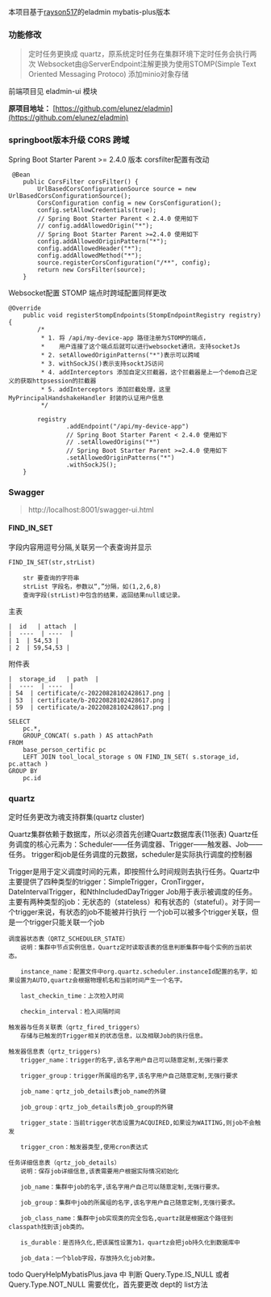 本项目基于[rayson517](https://gitee.com/rayson517/eladmin-plus)的eladmin mybatis-plus版本
### 功能修改
>定时任务更换成 quartz，原系统定时任务在集群环境下定时任务会执行两次
>Websocket由@ServerEndpoint注解更换为使用STOMP(Simple Text Oriented Messaging Protoco)
>添加minio对象存储

前端项目见 eladmin-ui 模块

**原项目地址：**  [https://github.com/elunez/eladmin](https://github.com/elunez/eladmin)
### springboot版本升级 CORS 跨域
Spring Boot Starter Parent >= 2.4.0 版本 corsfilter配置有改动
```
 @Bean
    public CorsFilter corsFilter() {
        UrlBasedCorsConfigurationSource source = new UrlBasedCorsConfigurationSource();
        CorsConfiguration config = new CorsConfiguration();
        config.setAllowCredentials(true);
        // Spring Boot Starter Parent < 2.4.0 使用如下
        // config.addAllowedOrigin("*");
        // Spring Boot Starter Parent >=2.4.0 使用如下
        config.addAllowedOriginPattern("*");
        config.addAllowedHeader("*");
        config.addAllowedMethod("*");
        source.registerCorsConfiguration("/**", config);
        return new CorsFilter(source);
    }
```
Websocket配置 STOMP 端点时跨域配置同样更改
```
@Override
	public void registerStompEndpoints(StompEndpointRegistry registry) {
		/*
		 * 1. 将 /api/my-device-app 路径注册为STOMP的端点，
		 *    用户连接了这个端点后就可以进行websocket通讯，支持socketJs
		 * 2. setAllowedOriginPatterns("*")表示可以跨域
		 * 3. withSockJS()表示支持socktJS访问
		 * 4. addInterceptors 添加自定义拦截器，这个拦截器是上一个demo自己定义的获取httpsession的拦截器
		 * 5. addInterceptors 添加拦截处理，这里MyPrincipalHandshakeHandler 封装的认证用户信息
		 */

		registry
				.addEndpoint("/api/my-device-app")
				// Spring Boot Starter Parent < 2.4.0 使用如下
				// .setAllowedOrigins("*")
				// Spring Boot Starter Parent >=2.4.0 使用如下
				.setAllowedOriginPatterns("*")
				.withSockJS();
	}
```
### Swagger
>http://localhost:8001/swagger-ui.html
#### FIND_IN_SET
字段内容用逗号分隔,关联另一个表查询并显示
```
FIND_IN_SET(str,strList)

    str 要查询的字符串
    strList 字段名，参数以“,”分隔，如(1,2,6,8)
    查询字段(strList)中包含的结果，返回结果null或记录。
```
主表
```
|  id   | attach  |
|  ----  | ----  |
| 1  | 54,53 |
| 2  | 59,54,53 |
```
附件表
```
|  storage_id   | path  |
|  ----  | ----  |
| 54  | certificate/c-20220828102428617.png |
| 53  | certificate/b-20220828102428617.png |
| 59  | certificate/a-20220828102428617.png |
```
```
SELECT
	pc.*,
	GROUP_CONCAT( s.path ) AS attachPath 
FROM
	base_person_certific pc
	LEFT JOIN tool_local_storage s ON FIND_IN_SET( s.storage_id, pc.attach ) 
GROUP BY
	pc.id
```
### quartz
定时任务更改为魂支持群集(quartz cluster)

Quartz集群依赖于数据库，所以必须首先创建Quartz数据库表(11张表) Quartz任务调度的核心元素为：Scheduler——任务调度器、Trigger——触发器、Job——任务。 trigger和job是任务调度的元数据，scheduler是实际执行调度的控制器

Trigger是用于定义调度时间的元素，即按照什么时间规则去执行任务。Quartz中主要提供了四种类型的trigger：SimpleTrigger，CronTirgger，DateIntervalTrigger，和NthIncludedDayTrigger Job用于表示被调度的任务。主要有两种类型的job：无状态的（stateless）和有状态的（stateful）。对于同一个trigger来说，有状态的job不能被并行执行 一个job可以被多个trigger关联，但是一个trigger只能关联一个job
```
调度器状态表（QRTZ_SCHEDULER_STATE）
　　说明：集群中节点实例信息，Quartz定时读取该表的信息判断集群中每个实例的当前状态。

　　instance_name：配置文件中org.quartz.scheduler.instanceId配置的名字，如果设置为AUTO,quartz会根据物理机名和当前时间产生一个名字。

　　last_checkin_time：上次检入时间

　　checkin_interval：检入间隔时间

触发器与任务关联表（qrtz_fired_triggers）
　　存储与已触发的Trigger相关的状态信息，以及相联Job的执行信息。

触发器信息表（qrtz_triggers)
　　trigger_name：trigger的名字,该名字用户自己可以随意定制,无强行要求

　　trigger_group：trigger所属组的名字,该名字用户自己随意定制,无强行要求

　　job_name：qrtz_job_details表job_name的外键

　　job_group：qrtz_job_details表job_group的外键

　　trigger_state：当前trigger状态设置为ACQUIRED,如果设为WAITING,则job不会触发

　　trigger_cron：触发器类型,使用cron表达式

任务详细信息表（qrtz_job_details）
　　说明：保存job详细信息,该表需要用户根据实际情况初始化

　　job_name：集群中job的名字,该名字用户自己可以随意定制,无强行要求。

　　job_group：集群中job的所属组的名字,该名字用户自己随意定制,无强行要求。

　　job_class_name：集群中job实现类的完全包名,quartz就是根据这个路径到classpath找到该job类的。

　　is_durable：是否持久化,把该属性设置为1，quartz会把job持久化到数据库中

　　job_data：一个blob字段，存放持久化job对象。
```
todo  QueryHelpMybatisPlus.java 中 判断 Query.Type.IS_NULL  或者 Query.Type.NOT_NULL 需要优化，首先要更改 dept的 list方法
